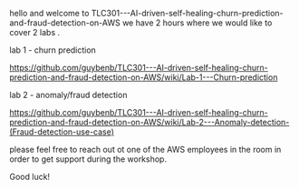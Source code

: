 hello and welcome to TLC301---AI-driven-self-healing-churn-prediction-and-fraud-detection-on-AWS
we have 2 hours where we would like to cover 2 labs .


lab 1 - churn prediction 

https://github.com/guybenb/TLC301---AI-driven-self-healing-churn-prediction-and-fraud-detection-on-AWS/wiki/Lab-1---Churn-prediction

lab 2 - anomaly/fraud detection 

https://github.com/guybenb/TLC301---AI-driven-self-healing-churn-prediction-and-fraud-detection-on-AWS/wiki/Lab-2---Anomaly-detection-(Fraud-detection-use-case)


please feel free to reach out ot one of the AWS employees in the room in order to get support during the workshop.

Good luck!

